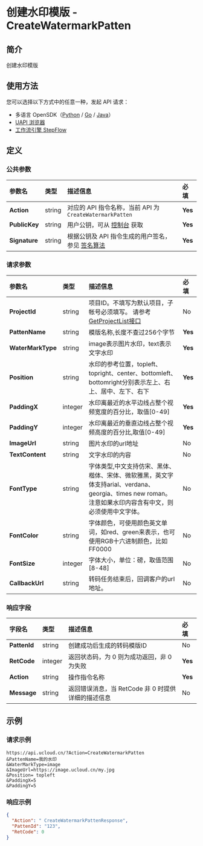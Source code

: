 # 创建水印模版 - CreateWatermarkPatten

## 简介

创建水印模版





## 使用方法

您可以选择以下方式中的任意一种，发起 API 请求：
- 多语言 OpenSDK（[Python](https://github.com/ucloud/ucloud-sdk-python3) / [Go](https://github.com/ucloud/ucloud-sdk-go) / [Java](https://github.com/ucloud/ucloud-sdk-java)）
- [UAPI 浏览器](https://console.ucloud.cn/uapi/detail?id=CreateWatermarkPatten)
- [工作流引擎 StepFlow](https://console.ucloud.cn/stepflow/manage/)

## 定义

### 公共参数

| 参数名 | 类型 | 描述信息 | 必填 |
|:---|:---|:---|:---|
| **Action**     | string  | 对应的 API 指令名称，当前 API 为 `CreateWatermarkPatten`                        | **Yes** |
| **PublicKey**  | string  | 用户公钥，可从 [控制台](https://console.ucloud.cn/uapi/apikey) 获取                                             | **Yes** |
| **Signature**  | string  | 根据公钥及 API 指令生成的用户签名，参见 [签名算法](api/summary/signature.md)  | **Yes** |

### 请求参数

| 参数名 | 类型 | 描述信息 | 必填 |
|:---|:---|:---|:---|
| **ProjectId** | string | 项目ID。不填写为默认项目，子帐号必须填写。 请参考[GetProjectList接口](api/summary/get_project_list) |No|
| **PattenName** | string | 模版名称,长度不查过256个字节 |**Yes**|
| **WaterMarkType** | string | image表示图片水印，text表示文字水印 |**Yes**|
| **Position** | string | 水印的参考位置，topleft、topright、center、bottomleft、bottomright分别表示左上、右上、居中、左下、右下 |**Yes**|
| **PaddingX** | integer | 水印离最近的水平边线占整个视频宽度的百分比，取值[0-49] |**Yes**|
| **PaddingY** | integer | 水印离最近的垂直边线占整个视频高度的百分比,取值[0-49] |**Yes**|
| **ImageUrl** | string | 图片水印的url地址 |No|
| **TextContent** | string | 文字水印的内容 |No|
| **FontType** | string | 字体类型,中文支持仿宋、黑体、楷体、宋体、微软雅黑，英文字体支持arial、verdana、georgia、times new roman。注意如果水印内容含有中文，则必须使用中文字体。 |No|
| **FontColor** | string | 字体颜色，可使用颜色英文单词，如red、green来表示，也可使用RGB十六进制颜色，比如FF0000 |No|
| **FontSize** | integer | 字体大小，单位：磅，取值范围[8-48] |No|
| **CallbackUrl** | string | 转码任务结束后，回调客户的url地址。 |No|

### 响应字段

| 字段名 | 类型 | 描述信息 | 必填 |
|:---|:---|:---|:---|
| **PattenId** | string | 创建成功后生成的转码模版ID |No|
| **RetCode** | integer | 返回状态码，为 0 则为成功返回，非 0 为失败 |**Yes**|
| **Action** | string | 操作指令名称 |**Yes**|
| **Message** | string | 返回错误消息，当 RetCode 非 0 时提供详细的描述信息 |No|




## 示例

### 请求示例
    
```
https://api.ucloud.cn/?Action=CreateWatermarkPatten
&PattenName=我的水印
&WaterMarkType=image
&ImageUrl=https://image.ucloud.cn/my.jpg
&Position= topleft
&PaddingX=5
&PaddingY=5
```

### 响应示例
    
```json
{
  "Action": " CreateWatermarkPattenResponse",
  "PattenId": "123",
  "RetCode": 0
}
```




